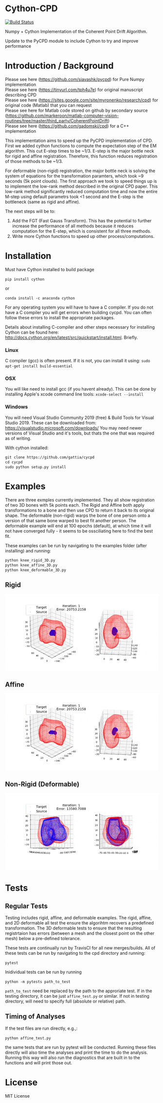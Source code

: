 # Cython-CPD
[![Build Status](https://travis-ci.com/gattia/cycpd.svg?branch=master)](https://travis-ci.com/gattia/cycpd)

Numpy + Cython Implementation of the Coherent Point Drift Algorithm.

Update to the PyCPD module to include Cython to try and improve performance 


# Introduction / Background

Please see here (https://github.com/siavashk/pycpd) for Pure Numpy implementation <br>
Please see here (https://tinyurl.com/tph4u7e) for original manuscript describing CPD <br>
Please see here (https://sites.google.com/site/myronenko/research/cpd) for original code (Matlab) that you can request <br>
Please see here for Matlab code stored on github by secondary source (https://github.com/markeroon/matlab-computer-vision-routines/tree/master/third_party/CoherentPointDrift)<br>
Please see here (https://github.com/gadomski/cpd) for a C++ implementation<br>


This implementation aims to speed up the PyCPD implementation of CPD. First we added cython functions to compute the expectation step of the EM algorithm. This cut E-step times to be ~1/3. E-step is the major bottle neck for rigid and affine registration. Therefore, this function reduces registration of those methods to be ~1/3.

For deformable (non-rigid) registration, the major bottle neck is solving the system of equations for the transformation paramters, which took ~9 seconds (5k point clouds). The first approach we took to speed things up is to implement the low-rank method described in the original CPD paper. This low-rank method significantly reduced computation time and now the entire M-step using default parametrs took <1 second and the E-step is the bottleneck (same as rigid and affine).


The next steps will be to: 

1. Add the FGT (Fast Gauss Transform). This has the potential to further increase the performance of all methods because it reduces computation for the E-step, which is consistent for all three methods. 
2. Write more Cython functions to speed up other process/computations. 


# Installation

Must have Cython installed to build package

`pip install cython`

or

`conda install -c anaconda cython`

For any operating system you will have to have a C compiler. If you do not have a C compiler you will get errors when building cycpd. You can often follow these errors to install the appropriate packages. 

Details about installing C-compiler and other steps necessary for installing Cython can be found here: http://docs.cython.org/en/latest/src/quickstart/install.html. Briefly. 

### Linux 
C compiler (gcc) is often present. If it is not, you can install it using: 
`sudo apt-get install build-essential`

### OSX
You will like need to install gcc (if you havent already). This can be done by installing Apple's xcode command line tools:
`xcode-select --install`

### Windows
You will need Visual Studio Community 2019 (free) & Build Tools for Visual Studio 2019. 
These can be downloaded from: https://visualstudio.microsoft.com/downloads/
You may need newer versions of Visual Studio and it's tools, but thats the one that was required as of writing. 


With cython installed:

```
git clone https://github.com/gattia/cycpd
cd cycpd
sudo python setup.py install
```


# Examples

There are three exmples currently implemented. They all show registration of two 3D bones with 5k points each. The Rigid and Affine both apply transformations to a bone and then use CPD to return it back to its original shape. The deformable (non-rigid) warps the bone of one person onto a version of that same bone warped to best fit another person. The deformable example will end at 100 epochs (default), at which time it will not have converged fully - it seems to be ossciliating here to find the best fit. 

These examples can be run by navigating to the examples folder (after installing) and running: 

```
python knee_rigid_3D.py
python knee_affine_3D.py
python knee_deformable_3D.py
```

## Rigid
![](/gifs/Rigid_knee.gif)


## Affine
![](/gifs/Affine_knee.gif)


## Non-Rigid (Deformable)
![](/gifs/Deformable_knee.gif)


# Tests
## Regular Tests
Testing includes rigid, affine, and deformable examples. The rigid, affine, and 2D deformable all test the ensure the algorihtm recovers a predefined transformation. The 3D deformable tests to ensure that the resulting registrtaion has errors (between a mesh and the closest point on the other mesh) below a pre-defined tolerance. 

These tests are continually run by TravisCI for all new merges/builds. All of these tests can be run by navigating to the cpd directory and running: 

`pytest`

Inidividual tests can be run by running 

`python -m pytests path_to_test`

`path_to_test` need be replaced by the path to the approriate test. If in the testing directory, it can be just `affine_test.py` or similar. If not in testing directory, will need to specify full (absolute or relative) path.


## Timing of Analyses
If the test files are run directly, e.g.,:

`python affine_test.py`

the same tests that are run by pytest will be conducted. Running these files directly will also time the analyses and print the time to do the analysis. Running this way will also run the diagnostics that are built in to the functions and will print those out. 


# License
MIT License

